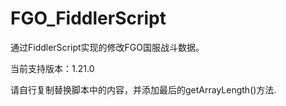 # FGO_FiddlerScript

通过FiddlerScript实现的修改FGO国服战斗数据。

当前支持版本：1.21.0

请自行复制替换脚本中的内容，并添加最后的getArrayLength()方法.
